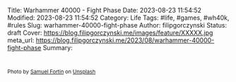 Title: Warhammer 40000 - Fight Phase
Date: 2023-08-23 11:54:52
Modified: 2023-08-23 11:54:52
Category: Life
Tags: #life, #games, #wh40k, #rules
Slug: warhammer-40000-fight-phase
Author: filipgorczynski
Status: draft
Cover: https://blog.filipgorczynski.me/images/feature/XXXXX.jpg
meta_url: https://blog.filipgorczynski.me/2023/08/warhammer-40000-fight-phase
Summary: 

# <!--![Photo by XXXXXXX](https://blog.filipgorczynski.me/images/feature/peter-bond-KfvknMhkmw0.jpg)-->



<small class="unsplash-reference">
    Photo by <a href="https://unsplash.com/@jeanswag?utm_source=unsplash&utm_medium=referral&utm_content=creditCopyText">Samuel Fortin</a> on <a href="https://unsplash.com/photos/RRg-3jWlPZY?utm_source=unsplash&utm_medium=referral&utm_content=creditCopyText">Unsplash</a>
</small>
